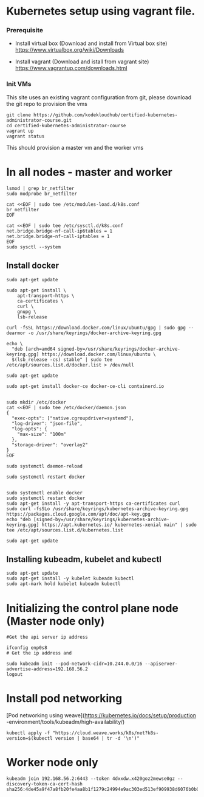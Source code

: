 # Kubernetes setup using vagrant file. 

### Prerequisite
- Install virtual box (Download and install from Virtual box site)
https://www.virtualbox.org/wiki/Downloads

- Install vagrant (Download and istall from vagrant site)
https://www.vagrantup.com/downloads.html

### Init VMs
This site uses an existing vagrant configuration from git, please download the git repo to provision the vms
```shell script
git clone https://github.com/kodekloudhub/certified-kubernetes-administrator-course.git
cd certified-kubernetes-administrator-course
vagrant up
vagrant status
```

This should provision a master vm and the worker vms

# In all nodes - master and worker

```shell script
lsmod | grep br_netfilter
sudo modprobe br_netfilter

```

```shell script
cat <<EOF | sudo tee /etc/modules-load.d/k8s.conf
br_netfilter
EOF
```

```shell script
cat <<EOF | sudo tee /etc/sysctl.d/k8s.conf
net.bridge.bridge-nf-call-ip6tables = 1
net.bridge.bridge-nf-call-iptables = 1
EOF
sudo sysctl --system
```




## Install docker
```shell script
sudo apt-get update

sudo apt-get install \
    apt-transport-https \
    ca-certificates \
    curl \
    gnupg \
    lsb-release

curl -fsSL https://download.docker.com/linux/ubuntu/gpg | sudo gpg --dearmor -o /usr/share/keyrings/docker-archive-keyring.gpg

echo \
  "deb [arch=amd64 signed-by=/usr/share/keyrings/docker-archive-keyring.gpg] https://download.docker.com/linux/ubuntu \
  $(lsb_release -cs) stable" | sudo tee /etc/apt/sources.list.d/docker.list > /dev/null

sudo apt-get update

sudo apt-get install docker-ce docker-ce-cli containerd.io


```
```shell script
sudo mkdir /etc/docker
cat <<EOF | sudo tee /etc/docker/daemon.json
{
  "exec-opts": ["native.cgroupdriver=systemd"],
  "log-driver": "json-file",
  "log-opts": {
    "max-size": "100m"
  },
  "storage-driver": "overlay2"
}
EOF

sudo systemctl daemon-reload

sudo systemctl restart docker


```

```shell script
sudo systemctl enable docker
sudo systemctl restart docker
sudo apt-get install -y apt-transport-https ca-certificates curl
sudo curl -fsSLo /usr/share/keyrings/kubernetes-archive-keyring.gpg https://packages.cloud.google.com/apt/doc/apt-key.gpg
echo "deb [signed-by=/usr/share/keyrings/kubernetes-archive-keyring.gpg] https://apt.kubernetes.io/ kubernetes-xenial main" | sudo tee /etc/apt/sources.list.d/kubernetes.list

sudo apt-get update

```

## Installing kubeadm, kubelet and kubectl
```shell script
sudo apt-get update
sudo apt-get install -y kubelet kubeadm kubectl
sudo apt-mark hold kubelet kubeadm kubectl
```


# Initializing the control plane node (Master node only)

```shell script
#Get the api server ip address

ifconfig enp0s8
# Get the ip address and 

sudo kubeadm init --pod-network-cidr=10.244.0.0/16 --apiserver-advertise-address=192.168.56.2
logout

```

# Install pod networking
[Pod networking using weave](https://kubernetes.io/docs/setup/production
-environment/tools/kubeadm/high-availability/)

```shell script
kubectl apply -f "https://cloud.weave.works/k8s/net?k8s-version=$(kubectl version | base64 | tr -d '\n')"

```
# Worker node only

```shell script
kubeadm join 192.168.56.2:6443 --token 4dxxdw.x420goz2mewse0gz --discovery-token-ca-cert-hash sha256:4de45a9f47a8fb20fe4aa8b1f1279c24994e9ac303ed513ef909938d6076b0b0
```

